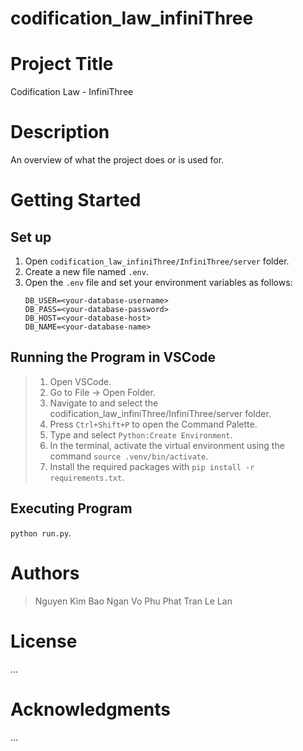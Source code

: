 # codification_law_infiniThree



# Project Title
Codification Law - InfiniThree

# Description
An overview of what the project does or is used for.

# Getting Started

## Set up
  1. Open `codification_law_infiniThree/InfiniThree/server` folder.
  2. Create a new file named `.env`.
  3. Open the `.env` file and set your environment variables as follows:
     ```
     DB_USER=<your-database-username>
     DB_PASS=<your-database-password>
     DB_HOST=<your-database-host>
     DB_NAME=<your-database-name>

     ```

## Running the Program in VSCode
> 1. Open VSCode.
> 2. Go to File -> Open Folder.
> 2. Navigate to and select the codification_law_infiniThree/InfiniThree/server folder.
> 3. Press `Ctrl+Shift+P` to open the Command Palette.
> 4. Type and select `Python:Create Environment`.
> 5. In the terminal, activate the virtual environment using the command `source .venv/bin/activate`.
> 6. Install the required packages with `pip install -r requirements.txt`.

## Executing Program
`python run.py`.


# Authors
> Nguyen Kim Bao Ngan
> Vo Phu Phat
> Tran Le Lan

# License
...

# Acknowledgments
...
